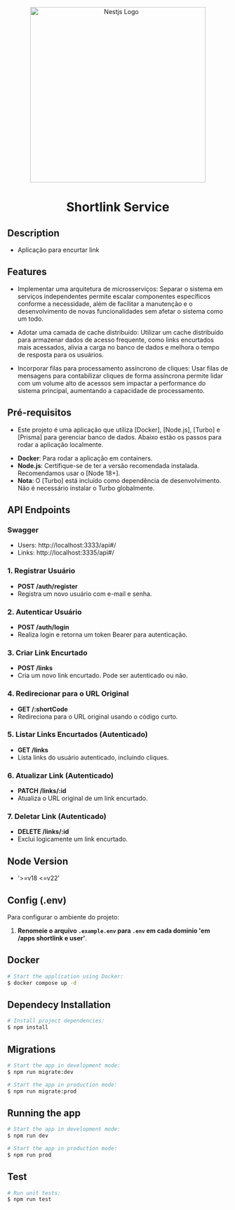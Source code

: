 <p align="center">
  <a href="https://fastify.dev/" target="blank"><img src="https://media.licdn.com/dms/image/v2/D5612AQEUFADeYMSkBg/article-cover_image-shrink_720_1280/article-cover_image-shrink_720_1280/0/1689705931627?e=1735776000&v=beta&t=y2cJsJ-8EOmUhtHvQSOAJ685A7le0DJLKXvmUVBfbZk" width="400" alt="Nestjs Logo" /></a>
</p>

<h1 align="center"> Shortlink Service </h1>

## Description
* Aplicação para encurtar link 

## Features
* Implementar uma arquitetura de microsserviços: Separar o sistema em serviços independentes permite escalar componentes específicos conforme a necessidade, além de facilitar a manutenção e o desenvolvimento de novas funcionalidades sem afetar o sistema como um todo.

* Adotar uma camada de cache distribuído: Utilizar um cache distribuído para armazenar dados de acesso frequente, como links encurtados mais acessados, alivia a carga no banco de dados e melhora o tempo de resposta para os usuários.

* Incorporar filas para processamento assíncrono de cliques: Usar filas de mensagens para contabilizar cliques de forma assíncrona permite lidar com um volume alto de acessos sem impactar a performance do sistema principal, aumentando a capacidade de processamento.

## Pré-requisitos
* Este projeto é uma aplicação que utiliza [Docker], [Node.js], [Turbo] e [Prisma] para gerenciar banco de dados. Abaixo estão os passos para rodar a aplicação localmente.

- **Docker**: Para rodar a aplicação em containers.
- **Node.js**: Certifique-se de ter a versão recomendada instalada. Recomendamos usar o [Node 18+].
- **Nota**: O [Turbo] está incluído como dependência de desenvolvimento. Não é necessário instalar o Turbo globalmente.

## API Endpoints

### Swagger
* Users: http://localhost:3333/api#/
* Links: http://localhost:3335/api#/
  
### **1. Registrar Usuário**
   - **POST /auth/register**
   - Registra um novo usuário com e-mail e senha.

### **2. Autenticar Usuário**
   - **POST /auth/login**
   - Realiza login e retorna um token Bearer para autenticação.

### **3. Criar Link Encurtado**
   - **POST /links**
   - Cria um novo link encurtado. Pode ser autenticado ou não.

### **4. Redirecionar para o URL Original**
   - **GET /:shortCode**
   - Redireciona para o URL original usando o código curto.

### **5. Listar Links Encurtados (Autenticado)**
   - **GET /links**
   - Lista links do usuário autenticado, incluindo cliques.

### **6. Atualizar Link (Autenticado)**
   - **PATCH /links/:id**
   - Atualiza o URL original de um link encurtado.

### **7. Deletar Link (Autenticado)**
   - **DELETE /links/:id**
   - Exclui logicamente um link encurtado.

## Node Version
* '>=v18 <=v22'

## Config (.env)
Para configurar o ambiente do projeto:

1. **Renomeie o arquivo `.example.env` para `.env` em cada dominio 'em /apps shortlink e user'**.
   
## Docker
```bash
# Start the application using Docker:
$ docker compose up -d
```

## Dependecy Installation
```bash
# Install project dependencies:
$ npm install
```

## Migrations
```bash
# Start the app in development mode:
$ npm run migrate:dev

# Start the app in production mode:
$ npm run migrate:prod
```
## Running the app
```bash
# Start the app in development mode:
$ npm run dev

# Start the app in production mode:
$ npm run prod
```
## Test
```bash
# Run unit tests:
$ npm run test
```

